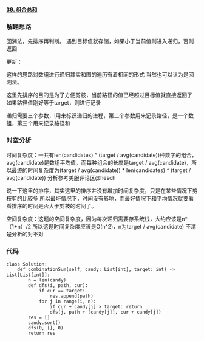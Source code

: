 **[39. 组合总和](https://leetcode-cn.com/problems/combination-sum)**



### 解题思路
回溯法，先排序再判断。
遇到目标值就存储，如果小于当前值则进入递归，否则返回

更新：

这样的思路对数组进行递归其实和图的遍历有着相同的形式
当然也可以认为是回溯法。

这里先排序的目的是为了方便剪枝，当前路径的值已经超过目标值就直接返回了
如果路径值刚好等于target，则进行记录

递归需要三个参数，i用来标识递归的进程，第二个参数用来记录路径，是一个数组，第三个用来记录路径和

### 时空分析
时间复杂度：一共有len(candidates) ^ (target / avg(candidate))种数字的组合， avg(candidate)是数组平均值。而每种组合的长度是target / avg(candidate)，所以最终的时间复杂度为(target / avg(candidate)) * len(candidates) ^ (target / avg(candidate))
分析参考美服评论区@hesch

说一下这里的排序，其实这里的排序并没有增加时间复杂度，只是在某些情况下剪枝剪的比较多
所以最坏情况下，时间没有影响，而最好情况下和平均情况就要看看排序的时间是否大于剪枝的时间了。

空间复杂度：这题的空间复杂度，因为每次递归需要存系统栈，大约应该是n*（1+n）/2
所以这题时间复杂度应该是O(n^2)，n为target / avg(candidate)
不清楚分析的对不对

### 代码
```python3
class Solution:
    def combinationSum(self, candy: List[int], target: int) -> List[List[int]]:  
        n = len(candy)
        def dfs(i, path, cur):
            if cur == target:
                res.append(path)
            for j in range(i, n):
                if cur + candy[j] > target: return
                dfs(j, path + [candy[j]], cur + candy[j])
        res = []
        candy.sort()
        dfs(0, [], 0)
        return res
```
